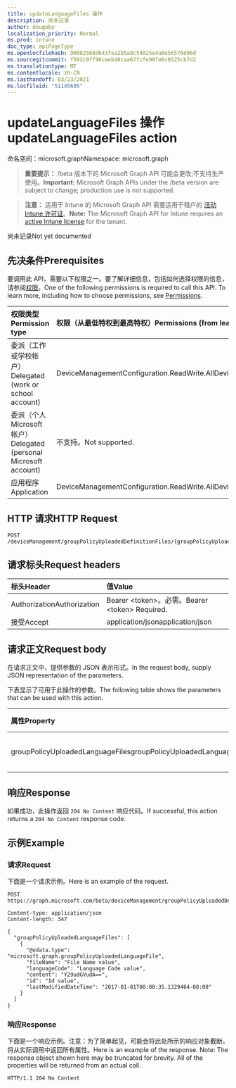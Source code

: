 ```yaml
---
title: updateLanguageFiles 操作
description: 尚未记录
author: dougeby
localization_priority: Normal
ms.prod: intune
doc_type: apiPageType
ms.openlocfilehash: 900825b8db43fea285a8c54825e4a8e56570d06d
ms.sourcegitcommit: f592c9ff96ceeb40caa67fcfe90fe6c8525cb7d2
ms.translationtype: MT
ms.contentlocale: zh-CN
ms.lasthandoff: 03/23/2021
ms.locfileid: "51145605"
---
```

# <a name="updatelanguagefiles-action"></a><span data-ttu-id="0a088-103">updateLanguageFiles 操作</span><span class="sxs-lookup"><span data-stu-id="0a088-103">updateLanguageFiles action</span></span>

<span data-ttu-id="0a088-104">命名空间：microsoft.graph</span><span class="sxs-lookup"><span data-stu-id="0a088-104">Namespace: microsoft.graph</span></span>

> <span data-ttu-id="0a088-105">**重要提示：** /beta 版本下的 Microsoft Graph API 可能会更改;不支持生产使用。</span><span class="sxs-lookup"><span data-stu-id="0a088-105">**Important:** Microsoft Graph APIs under the /beta version are subject to change; production use is not supported.</span></span>

> <span data-ttu-id="0a088-106">**注意：** 适用于 Intune 的 Microsoft Graph API 需要适用于租户的 [活动 Intune 许可证](https://go.microsoft.com/fwlink/?linkid=839381)。</span><span class="sxs-lookup"><span data-stu-id="0a088-106">**Note:** The Microsoft Graph API for Intune requires an [active Intune license](https://go.microsoft.com/fwlink/?linkid=839381) for the tenant.</span></span>

<span data-ttu-id="0a088-107">尚未记录</span><span class="sxs-lookup"><span data-stu-id="0a088-107">Not yet documented</span></span>

## <a name="prerequisites"></a><span data-ttu-id="0a088-108">先决条件</span><span class="sxs-lookup"><span data-stu-id="0a088-108">Prerequisites</span></span>
<span data-ttu-id="0a088-p101">要调用此 API，需要以下权限之一。要了解详细信息，包括如何选择权限的信息，请参阅[权限](/graph/permissions-reference)。</span><span class="sxs-lookup"><span data-stu-id="0a088-p101">One of the following permissions is required to call this API. To learn more, including how to choose permissions, see [Permissions](/graph/permissions-reference).</span></span>

|<span data-ttu-id="0a088-111">权限类型</span><span class="sxs-lookup"><span data-stu-id="0a088-111">Permission type</span></span>|<span data-ttu-id="0a088-112">权限（从最低特权到最高特权）</span><span class="sxs-lookup"><span data-stu-id="0a088-112">Permissions (from least to most privileged)</span></span>|
|:---|:---|
|<span data-ttu-id="0a088-113">委派（工作或学校帐户）</span><span class="sxs-lookup"><span data-stu-id="0a088-113">Delegated (work or school account)</span></span>|<span data-ttu-id="0a088-114">DeviceManagementConfiguration.ReadWrite.All</span><span class="sxs-lookup"><span data-stu-id="0a088-114">DeviceManagementConfiguration.ReadWrite.All</span></span>|
|<span data-ttu-id="0a088-115">委派（个人 Microsoft 帐户）</span><span class="sxs-lookup"><span data-stu-id="0a088-115">Delegated (personal Microsoft account)</span></span>|<span data-ttu-id="0a088-116">不支持。</span><span class="sxs-lookup"><span data-stu-id="0a088-116">Not supported.</span></span>|
|<span data-ttu-id="0a088-117">应用程序</span><span class="sxs-lookup"><span data-stu-id="0a088-117">Application</span></span>|<span data-ttu-id="0a088-118">DeviceManagementConfiguration.ReadWrite.All</span><span class="sxs-lookup"><span data-stu-id="0a088-118">DeviceManagementConfiguration.ReadWrite.All</span></span>|

## <a name="http-request"></a><span data-ttu-id="0a088-119">HTTP 请求</span><span class="sxs-lookup"><span data-stu-id="0a088-119">HTTP Request</span></span>
<!-- {
  "blockType": "ignored"
}
-->
``` http
POST /deviceManagement/groupPolicyUploadedDefinitionFiles/{groupPolicyUploadedDefinitionFileId}/updateLanguageFiles
```

## <a name="request-headers"></a><span data-ttu-id="0a088-120">请求标头</span><span class="sxs-lookup"><span data-stu-id="0a088-120">Request headers</span></span>
|<span data-ttu-id="0a088-121">标头</span><span class="sxs-lookup"><span data-stu-id="0a088-121">Header</span></span>|<span data-ttu-id="0a088-122">值</span><span class="sxs-lookup"><span data-stu-id="0a088-122">Value</span></span>|
|:---|:---|
|<span data-ttu-id="0a088-123">Authorization</span><span class="sxs-lookup"><span data-stu-id="0a088-123">Authorization</span></span>|<span data-ttu-id="0a088-124">Bearer &lt;token&gt;。必需。</span><span class="sxs-lookup"><span data-stu-id="0a088-124">Bearer &lt;token&gt; Required.</span></span>|
|<span data-ttu-id="0a088-125">接受</span><span class="sxs-lookup"><span data-stu-id="0a088-125">Accept</span></span>|<span data-ttu-id="0a088-126">application/json</span><span class="sxs-lookup"><span data-stu-id="0a088-126">application/json</span></span>|

## <a name="request-body"></a><span data-ttu-id="0a088-127">请求正文</span><span class="sxs-lookup"><span data-stu-id="0a088-127">Request body</span></span>
<span data-ttu-id="0a088-128">在请求正文中，提供参数的 JSON 表示形式。</span><span class="sxs-lookup"><span data-stu-id="0a088-128">In the request body, supply JSON representation of the parameters.</span></span>

<span data-ttu-id="0a088-129">下表显示了可用于此操作的参数。</span><span class="sxs-lookup"><span data-stu-id="0a088-129">The following table shows the parameters that can be used with this action.</span></span>

|<span data-ttu-id="0a088-130">属性</span><span class="sxs-lookup"><span data-stu-id="0a088-130">Property</span></span>|<span data-ttu-id="0a088-131">类型</span><span class="sxs-lookup"><span data-stu-id="0a088-131">Type</span></span>|<span data-ttu-id="0a088-132">说明</span><span class="sxs-lookup"><span data-stu-id="0a088-132">Description</span></span>|
|:---|:---|:---|
|<span data-ttu-id="0a088-133">groupPolicyUploadedLanguageFiles</span><span class="sxs-lookup"><span data-stu-id="0a088-133">groupPolicyUploadedLanguageFiles</span></span>|<span data-ttu-id="0a088-134">[groupPolicyUploadedLanguageFile](../resources/intune-grouppolicy-grouppolicyuploadedlanguagefile.md) 集合</span><span class="sxs-lookup"><span data-stu-id="0a088-134">[groupPolicyUploadedLanguageFile](../resources/intune-grouppolicy-grouppolicyuploadedlanguagefile.md) collection</span></span>|<span data-ttu-id="0a088-135">尚未记录</span><span class="sxs-lookup"><span data-stu-id="0a088-135">Not yet documented</span></span>|



## <a name="response"></a><span data-ttu-id="0a088-136">响应</span><span class="sxs-lookup"><span data-stu-id="0a088-136">Response</span></span>
<span data-ttu-id="0a088-137">如果成功，此操作返回 `204 No Content` 响应代码。</span><span class="sxs-lookup"><span data-stu-id="0a088-137">If successful, this action returns a `204 No Content` response code.</span></span>

## <a name="example"></a><span data-ttu-id="0a088-138">示例</span><span class="sxs-lookup"><span data-stu-id="0a088-138">Example</span></span>

### <a name="request"></a><span data-ttu-id="0a088-139">请求</span><span class="sxs-lookup"><span data-stu-id="0a088-139">Request</span></span>
<span data-ttu-id="0a088-140">下面是一个请求示例。</span><span class="sxs-lookup"><span data-stu-id="0a088-140">Here is an example of the request.</span></span>
``` http
POST https://graph.microsoft.com/beta/deviceManagement/groupPolicyUploadedDefinitionFiles/{groupPolicyUploadedDefinitionFileId}/updateLanguageFiles

Content-type: application/json
Content-length: 347

{
  "groupPolicyUploadedLanguageFiles": [
    {
      "@odata.type": "microsoft.graph.groupPolicyUploadedLanguageFile",
      "fileName": "File Name value",
      "languageCode": "Language Code value",
      "content": "Y29udGVudA==",
      "id": "Id value",
      "lastModifiedDateTime": "2017-01-01T00:00:35.1329464-08:00"
    }
  ]
}
```

### <a name="response"></a><span data-ttu-id="0a088-141">响应</span><span class="sxs-lookup"><span data-stu-id="0a088-141">Response</span></span>
<span data-ttu-id="0a088-p102">下面是一个响应示例。注意：为了简单起见，可能会将此处所示的响应对象截断。将从实际调用中返回所有属性。</span><span class="sxs-lookup"><span data-stu-id="0a088-p102">Here is an example of the response. Note: The response object shown here may be truncated for brevity. All of the properties will be returned from an actual call.</span></span>
``` http
HTTP/1.1 204 No Content
```




